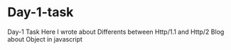 # Day-1-task
Day-1 Task
  Here I wrote about Differents between Http/1.1 and Http/2
  Blog about Object in javascript 
